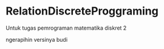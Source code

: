# RelationDiscreteProggraming
Untuk tugas pemrograman matematika diskret 2

ngerapihin versinya budi
